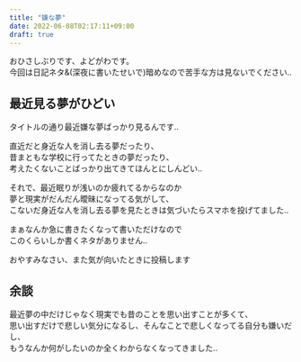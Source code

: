 ```yaml
---
title: "嫌な夢"
date: 2022-06-08T02:17:11+09:00
draft: true
---
```


おひさしぶりです、よどがわです。  
今回は日記ネタ&(深夜に書いたせいで)暗めなので苦手な方は見ないでください..

## 最近見る夢がひどい

タイトルの通り最近嫌な夢ばっかり見るんです..  

直近だと身近な人を消し去る夢だったり、  
昔まともな学校に行ってたときの夢だったり、  
考えたくないことばっかり出てきてほんとにしんどい..

それで、最近眠りが浅いのか疲れてるからなのか  
夢と現実がだんだん曖昧になってる気がして、  
こないだ身近な人を消し去る夢を見たときは気づいたらスマホを投げてました..

まぁなんか急に書きたくなって書いただけなので  
このくらいしか書くネタがありません..

おやすみなさい、また気が向いたときに投稿します

## 余談

最近夢の中だけじゃなく現実でも昔のことを思い出すことが多くて、  
思い出すだけで悲しい気分になるし、そんなことで悲しくなってる自分も嫌いだし、  
もうなんか何がしたいのか全くわからなくなってきました..
